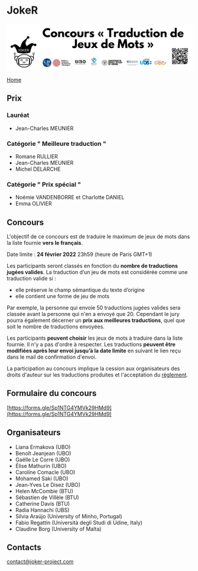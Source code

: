 # JokeR
<p align="center">
  <img src="banner-concours.png">
</p>

[Home](../clef-2022/index)
<br>

## Prix
### Lauréat
* Jean-Charles MEUNIER

### Catégorie " Meilleure traduction "
* Romane RULLIER
* Jean-Charles MEUNIER
* Michel DELARCHE

### Catégorie " Prix spécial "
* Noémie VANDENBORRE et Charlotte DANIEL
* Emma OLIVIER

## Concours

L'objectif de ce concours est de traduire le maximum de jeux de mots dans la liste fournie **vers le français**. 

Date limite : **24 février 2022** 23h59 (heure de Paris GMT+1)

Les participants seront classés en fonction du **nombre de traductions jugées valides**. La traduction d’un jeu de mots est considérée comme une traduction valide si :
- elle préserve le champ sémantique du texte d’origine
- elle contient une forme de jeu de mots 

Par exemple, la personne qui envoie 50 traductions jugées valides sera classée avant la personne qui n'en a envoyé que 20. Cependant le jury pourra également décerner un **prix aux meilleures traductions**, quel que soit le nombre de traductions envoyées. 

Les participants **peuvent choisir** les jeux de mots à traduire dans la liste fournie. Il n'y a pas d'ordre à respecter. Les traductions **peuvent être modifiées après leur envoi jusqu’à la date limite** en suivant le lien  reçu dans le mail de confirmation d'envoi.

La participation au concours implique la cession aux organisateurs des droits d'auteur sur les traductions produites et l'acceptation du [règlement](Réglement-concours-joker.pdf).


## Formulaire du concours

[https://forms.gle/Sp1NTG4YMVk29HMd9](https://forms.gle/Sp1NTG4YMVk29HMd9)

## Organisateurs

* Liana Ermakova (UBO)
* Benoît Jeanjean (UBO)
* Gaëlle Le Corre (UBO)
* Élise Mathurin (UBO)
* Caroline Comacle (UBO)
* Mohamed Saki (UBO)
* Jean-Yves Le Disez (UBO)
* Helen McCombie (BTU)
* Sébastien de Villèle (BTU)
* Catherine Davis (BTU)
* Radia Hannachi (UBS)
* Sílvia Araújo (University of Minho, Portugal)
* Fabio Regattin (Università degli Studi di Udine, Italy)
* Claudine Borg (University of Malta)

## Contacts
[contact@joker-project.com](mailto:contact@joker-project.com)
